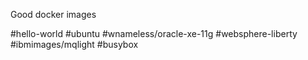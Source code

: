 Good docker images

#hello-world
#ubuntu
#wnameless/oracle-xe-11g
#websphere-liberty
#ibmimages/mqlight
#busybox

